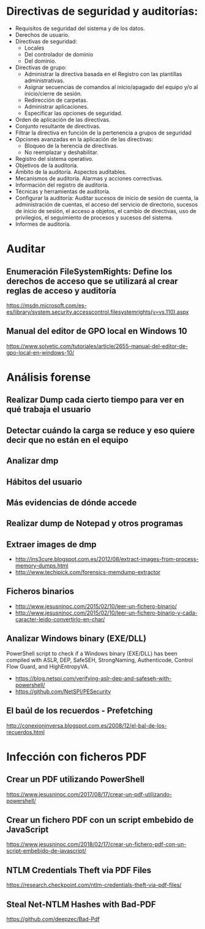 # Directivas de seguridad y auditorías:
- Requisitos de seguridad del sistema y de los datos.
- Derechos de usuario.
- Directivas de seguridad:
  - Locales
  - Del controlador de dominio
  - Del dominio.
- Directivas de grupo:
  - Administrar la directiva basada en el Registro con las plantillas administrativas.
  - Asignar secuencias de comandos al inicio/apagado del equipo y/o al inicio/cierre de sesión.
  - Redirección de carpetas.
  - Administrar aplicaciones.
  - Especificar las opciones de seguridad.
- Orden de aplicación de las directivas.
- Conjunto resultante de directivas.
- Filtrar la directiva en función de la pertenencia a grupos de seguridad
- Opciones avanzadas en la aplicación de las directivas:
  - Bloqueo de la herencia de directivas.
  - No reemplazar y deshabilitar.
- Registro del sistema operativo.
- Objetivos de la auditoría.
- Ámbito de la auditoría. Aspectos auditables.
- Mecanismos de auditoría. Alarmas y acciones correctivas.
- Información del registro de auditoría.
- Técnicas y herramientas de auditoría.
- Configurar la auditoría: Auditar sucesos de inicio de sesión de cuenta, la administración de cuentas, el acceso del servicio de directorio, sucesos de inicio de sesión, el acceso a objetos, el cambio de directivas, uso de privilegios, el seguimiento de procesos y sucesos del sistema.
- Informes de auditoría.

# Auditar

## Enumeración FileSystemRights: Define los derechos de acceso que se utilizará al crear reglas de acceso y auditoría
https://msdn.microsoft.com/es-es/library/system.security.accesscontrol.filesystemrights(v=vs.110).aspx

## Manual del editor de GPO local en Windows 10
https://www.solvetic.com/tutoriales/article/2655-manual-del-editor-de-gpo-local-en-windows-10/

# Análisis forense
## Realizar Dump cada cierto tiempo para ver en qué trabaja el usuario
## Detectar cuándo la carga se reduce y eso quiere decir que no están en el equipo
## Analizar dmp
## Hábitos del usuario
## Más evidencias de dónde accede
## Realizar dump de Notepad y otros programas
## Extraer images de dmp
  - http://ins3cure.blogspot.com.es/2012/08/extract-images-from-process-memory-dumps.html
  - http://www.techipick.com/forensics-memdump-extractor

## Ficheros binarios
* http://www.jesusninoc.com/2015/02/10/leer-un-fichero-binario/
* http://www.jesusninoc.com/2015/02/10/leer-un-fichero-binario-y-cada-caracter-leido-convertirlo-en-char/

## Analizar Windows binary (EXE/DLL)
PowerShell script to check if a Windows binary (EXE/DLL) has been compiled with ASLR, DEP, SafeSEH, StrongNaming, Authenticode, Control Flow Guard, and HighEntropyVA.
* https://blog.netspi.com/verifying-aslr-dep-and-safeseh-with-powershell/
* https://github.com/NetSPI/PESecurity

## El baúl de los recuerdos - Prefetching
http://conexioninversa.blogspot.com.es/2008/12/el-bal-de-los-recuerdos.html

# Infección con ficheros PDF
## Crear un PDF utilizando PowerShell
https://www.jesusninoc.com/2017/08/17/crear-un-pdf-utilizando-powershell/

## Crear un fichero PDF con un script embebido de JavaScript
https://www.jesusninoc.com/2018/02/17/crear-un-fichero-pdf-con-un-script-embebido-de-javascript/

## NTLM Credentials Theft via PDF Files
https://research.checkpoint.com/ntlm-credentials-theft-via-pdf-files/

## Steal Net-NTLM Hashes with Bad-PDF
https://github.com/deepzec/Bad-Pdf
